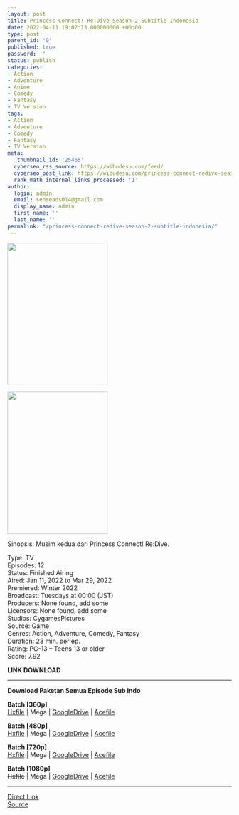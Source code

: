 ```yaml
---
layout: post
title: Princess Connect! Re:Dive Season 2 Subtitle Indonesia
date: 2022-04-11 19:02:13.000000000 +00:00
type: post
parent_id: '0'
published: true
password: ''
status: publish
categories:
- Action
- Adventure
- Anime
- Comedy
- Fantasy
- TV Version
tags:
- Action
- Adventure
- Comedy
- Fantasy
- TV Version
meta:
  _thumbnail_id: '25465'
  cyberseo_rss_source: https://wibudesu.com/feed/
  cyberseo_post_link: https://wibudesu.com/princess-connect-redive-season-2-subtitle-indonesia/?utm_source=rss&utm_medium=rss&utm_campaign=princess-connect-redive-season-2-subtitle-indonesia
  rank_math_internal_links_processed: '1'
author:
  login: admin
  email: senseads014@gmail.com
  display_name: admin
  first_name: ''
  last_name: ''
permalink: "/princess-connect-redive-season-2-subtitle-indonesia/"
---
```

<p><img class="size-full wp-image-107820 aligncenter" src="{{ site.baseurl }}/assets/2022/04/117145.jpg" alt width="225" height="319" /></p>
<div><img class="size-full wp-image-107820 aligncenter" src="{{ site.baseurl }}/assets/2022/04/117145.jpg" alt width="225" height="319" /></div>
<p>Sinopsis: Musim kedua dari Princess Connect! Re:Dive.</p>
<p>Type: TV<br />Episodes: 12<br />Status: Finished Airing<br />Aired: Jan 11, 2022 to Mar 29, 2022<br />Premiered: Winter 2022<br />Broadcast: Tuesdays at 00:00 (JST)<br />Producers: None found, add some<br />Licensors: None found, add some<br />Studios: CygamesPictures<br />Source: Game<br />Genres: Action, Adventure, Comedy, Fantasy<br />Duration: 23 min. per ep.<br />Rating: PG-13 – Teens 13 or older<br />Score: 7.92</p>
<p><strong>LINK DOWNLOAD</strong></p>
<hr />
<p><strong>Download Paketan Semua Episode Sub Indo</strong></p>
<p><strong>Batch [360p]</strong><br /><a href="https://hxfile.co/nl4lighd1i7m">Hxfile</a> | Mega | <a href="https://drive.google.com/uc?id=1S1APHYNYoCcK4M1jmh-vq86iXPm5_D2h">GoogleDrive</a> | <a href="https://acefile.co/f/72395064/wibudesu-gegndgn56cpdeyyy-s2-360p-rar">Acefile</a></p>
<p><strong>Batch [480p]</strong><br /><a href="https://hxfile.co/e2dd2bdzuvar">Hxfile</a> | Mega | <a href="https://drive.google.com/uc?id=1Bp74PtGz7b8HT8ISBmrZDOmkI5BX53RX">GoogleDrive</a> | <a href="https://acefile.co/f/72395068/wibudesu-gegndgn56cpdeyyy-s2-480p-rar">Acefile</a></p>
<p><strong>Batch [720p]</strong><br /><a href="https://hxfile.co/ragvw6q76rs2">Hxfile</a> | Mega | <a href="https://drive.google.com/uc?id=1JUrc9FnIc_0p2n4QXYIwj5RVe_1y3xsi">GoogleDrive</a> | <a href="https://acefile.co/f/72395074/wibudesu-gegndgn56cpdeyyy-s2-720p-rar">Acefile</a></p>
<p><strong>Batch [1080p]</strong><br /><del>Hxfile</del> | Mega | <a href="https://drive.google.com/uc?id=1oiMW4NxTTBdGjn49EUU65wE8k8KUyaLk">GoogleDrive</a> | <a href="https://acefile.co/f/72395079/wibudesu-gegndgn56cpdeyyy-s2-1080p-rar">Acefile</a></p>
<hr />
<link rel="stylesheet" href="https://cdnjs.cloudflare.com/ajax/libs/font-awesome/4.7.0/css/font-awesome.min.css" />
<div class="divbtn"> <a href="https://handymansurrender.com/fihup8buzv?key=94550f7ce39444073321dde3b8782f97" class="btn"><i class="fa fa-download"></i> Direct Link</a> <br /><a href="https://wibudesu.com/princess-connect-redive-season-2-subtitle-indonesia/?utm_source=rss&utm_medium=rss&utm_campaign=princess-connect-redive-season-2-subtitle-indonesia">Source</a> </div>
